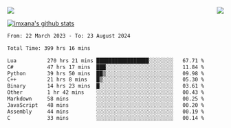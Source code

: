 <p>
  <a href="https://count.getloli.com/"><img src="https://count.getloli.com/get/@xana.readme?theme=moebooru-h"></a>
  <img src="https://weather-icon.journeyad.repl.co/@hangzhou?v=1" align="right">
</p>


<a href="https://github.com/imxana"><img align="center" src="https://github-readme-stats.vercel.app/api?username=imxana&show_icons=true&include_all_commits=true&hide_border=tru&custom_title=imxana%27s%20Github%20Stats" alt="imxana's github stats" /></a> 

<!--START_SECTION:waka-->

```txt
From: 22 March 2023 - To: 23 August 2024

Total Time: 399 hrs 16 mins

Lua          270 hrs 21 mins █████████████████░░░░░░░░   67.71 %
C#           47 hrs 17 mins  ███░░░░░░░░░░░░░░░░░░░░░░   11.84 %
Python       39 hrs 50 mins  ██▒░░░░░░░░░░░░░░░░░░░░░░   09.98 %
C++          21 hrs 8 mins   █▒░░░░░░░░░░░░░░░░░░░░░░░   05.30 %
Binary       14 hrs 23 mins  █░░░░░░░░░░░░░░░░░░░░░░░░   03.61 %
Other        1 hr 42 mins    ░░░░░░░░░░░░░░░░░░░░░░░░░   00.43 %
Markdown     58 mins         ░░░░░░░░░░░░░░░░░░░░░░░░░   00.25 %
JavaScript   48 mins         ░░░░░░░░░░░░░░░░░░░░░░░░░   00.20 %
Assembly     44 mins         ░░░░░░░░░░░░░░░░░░░░░░░░░   00.19 %
C            33 mins         ░░░░░░░░░░░░░░░░░░░░░░░░░   00.14 %
```

<!--END_SECTION:waka-->
